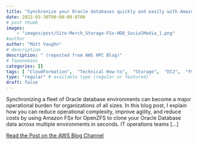 ```yaml
---
title: "Synchronize your Oracle databases quickly and easily with Amazon FSx for OpenZFS"
date: 2022-03-30T00:00:00-0700
# post thumb
images:
    - "images/post/Site-Merch_Storage-FSx-HDD_SocialMedia_1.png"
#author
author: "Matt Vaughn"
# description
description: " (reposted from AWS HPC Blog)"
# Taxonomies
categories: []
tags: [ "CloudFormation",  "Technical How-to",  "Storage",  "EC2",  "FSx for OpenZFS",  "hpcblog", ]
type: "regular" # available type (regular or featured)
draft: false
---
```


Synchronizing a fleet of Oracle database environments can become a major operational burden for organizations of all sizes. In this blog post, I explain how you can reduce operational complexity, improve agility, and reduce costs by using Amazon FSx for OpenZFS to clone your Oracle Database data across multiple environments in seconds. IT operations teams […]

<a href="https://aws.amazon.com/blogs/storage/synchronize-your-oracle-databases-quickly-and-easily-with-amazon-fsx-for-openzfs/" class="btn btn-primary btn-lg active" role="button" aria-pressed="true" style="margin-top: 8px;">Read the Post on the AWS Blog Channel</a>